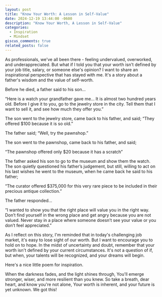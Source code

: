 ```yaml
---
layout: post
title: "Know Your Worth: A Lesson in Self-Value"
date: 2024-12-19 13:44:00 -0600
description: "Know Your Worth, A Lesson in Self-Value"
categories: 
  - Inspiration
  - Mindset
giscus_comments: true
related_posts: false
---
```



As professionals, we've all been there - feeling undervalued, overworked, and underappreciated. But what if I told you that your worth isn't defined by your job title, salary, or someone else's opinion? I want to share an inspirational perspective that has stayed with me. It's a story about a father's wisdom and the value of self-worth.

Before he died, a father said to his son...

“Here is a watch your grandfather gave me… It is almost two hundred years old. Before I give it to you, go to the jewelry store in the city. Tell them that I want to sell it, and see how much they offer you.”

The son went to the jewelry store, came back to his father, and said; “They offered $100 because it is so old.”

The father said; “Well, try the pawnshop.”

The son went to the pawnshop, came back to his father, and said;

“The pawnshop offered only $20 because it has a scratch”

The father asked his son to go to the museum and show them the watch.
The son quietly questioned his father’s judgement, but still, willing to act on his last wishes he went to the museum, when he came back he said to his father; 

“The curator offered $375,000 for this very rare piece to be included in their precious antique collection.”

The father responded...

“I wanted to show you that the right place will value you in the right way. Don’t find yourself in the wrong place and get angry because you are not valued. Never stay in a place where someone doesn’t see your value or you don’t feel appreciated.”

As I reflect on this story, I'm reminded that in today's challenging job market, it's easy to lose sight of our worth. But I want to encourage you to hold on to hope. In the midst of uncertainty and doubt, remember that your worth isn't defined by your current circumstances. It's not a question of if, but when, your talents will be recognized, and your dreams will begin.

Here's a nice little poem for inspiration.

When the darkness fades, and the light shines through,
You'll emerge stronger, wiser, and more resilient than you knew.
So take a breath, dear heart, and know you're not alone,
Your worth is inherent, and your future is yet unknown.
We got this!



